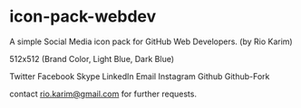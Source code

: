 # icon-pack-webdev
A simple Social Media icon pack for GitHub Web Developers. (by Rio Karim)

512x512 (Brand Color, Light Blue, Dark Blue)

Twitter
Facebook
Skype
LinkedIn
Email
Instagram
Github
Github-Fork

contact rio.karim@gmail.com for further requests.
